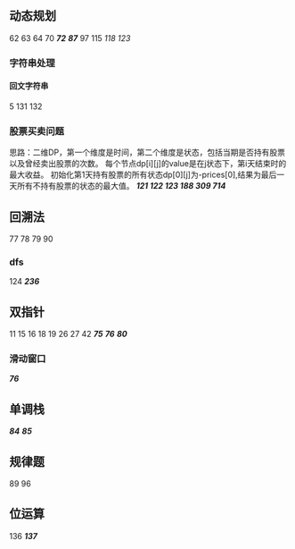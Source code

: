 ## 动态规划
62 63 64 70 ***72*** ***87*** 97 115 *118* *123*
### 字符串处理

#### 回文字符串
5 131 132
### 股票买卖问题 
思路：二维DP，第一个维度是时间，第二个维度是状态，包括当期是否持有股票以及曾经卖出股票的次数。
每个节点dp\[i\]\[j\]的value是在j状态下，第i天结束时的最大收益。
初始化第1天持有股票的所有状态dp\[0\]\[j\]为-prices\[0\],结果为最后一天所有不持有股票的状态的最大值。
***121 122 123 188 309 714***

## 回溯法
77 78 79 90
### dfs
124 ***236*** 

## 双指针
11 15 16 18 19 26 27 42 ***75*** ***76*** ***80***
### 滑动窗口
***76***


## 单调栈
***84*** ***85*** 

## 规律题
89 96

## 位运算
136 ***137***